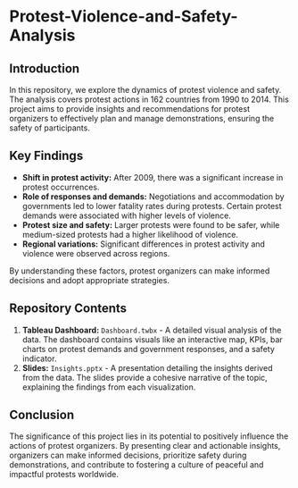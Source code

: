 # Protest-Violence-and-Safety-Analysis

## Introduction
In this repository, we explore the dynamics of protest violence and safety. The analysis covers protest actions in 162 countries from 1990 to 2014. This project aims to provide insights and recommendations for protest organizers to effectively plan and manage demonstrations, ensuring the safety of participants.

## Key Findings
- **Shift in protest activity:** After 2009, there was a significant increase in protest occurrences.
- **Role of responses and demands:** Negotiations and accommodation by governments led to lower fatality rates during protests. Certain protest demands were associated with higher levels of violence.
- **Protest size and safety:** Larger protests were found to be safer, while medium-sized protests had a higher likelihood of violence.
- **Regional variations:** Significant differences in protest activity and violence were observed across regions.

By understanding these factors, protest organizers can make informed decisions and adopt appropriate strategies.

## Repository Contents
1. **Tableau Dashboard:** `Dashboard.twbx` - A detailed visual analysis of the data. The dashboard contains visuals like an interactive map, KPIs, bar charts on protest demands and government responses, and a safety indicator.
2. **Slides:** `Insights.pptx` - A presentation detailing the insights derived from the data. The slides provide a cohesive narrative of the topic, explaining the findings from each visualization.

## Conclusion
The significance of this project lies in its potential to positively influence the actions of protest organizers. By presenting clear and actionable insights, organizers can make informed decisions, prioritize safety during demonstrations, and contribute to fostering a culture of peaceful and impactful protests worldwide.
